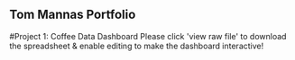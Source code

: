 ## Tom Mannas Portfolio

#Project 1: Coffee Data Dashboard
Please click 'view raw file' to download the spreadsheet & enable editing to make the dashboard interactive!
